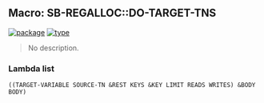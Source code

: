 ## Macro: SB-REGALLOC::DO-TARGET-TNS
[![package](https://img.shields.io/badge/Package-SB--REGALLOC-5f9ea0.svg?style=social&colorA=999999)](../) [![type](https://img.shields.io/badge/Type-Macro-5f9ea0.svg?style=social&colorA=999999)](../#macro) 

> No description.

### Lambda list
```
((TARGET-VARIABLE SOURCE-TN &REST KEYS &KEY LIMIT READS WRITES) &BODY BODY)
```
